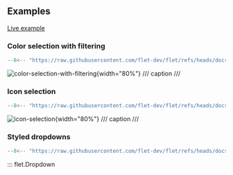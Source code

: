 ## Examples

[Live example](https://flet-controls-gallery.fly.dev/input/dropdown)

### Color selection with filtering

```python
--8<-- "https://raw.githubusercontent.com/flet-dev/flet/refs/heads/docs/fix-links/sdk/python/examples/controls/dropdown/color-selection-with-filtering.py"
```

![color-selection-with-filtering](https://raw.githubusercontent.com/flet-dev/flet/docs/fix-links/sdk/python/examples/controls/dropdown/media/color-selection-with-filtering.gif){width="80%"}
/// caption
///


### Icon selection

```python
--8<-- "https://raw.githubusercontent.com/flet-dev/flet/refs/heads/docs/fix-links/sdk/python/examples/controls/dropdown/icon-selection.py"
```

![icon-selection](https://raw.githubusercontent.com/flet-dev/flet/docs/fix-links/sdk/python/examples/controls/dropdown/media/icon-selection.png){width="80%"}
/// caption
///

### Styled dropdowns

```python
--8<-- "https://raw.githubusercontent.com/flet-dev/flet/refs/heads/docs/fix-links/sdk/python/examples/controls/dropdown/styled.py"
```

::: flet.Dropdown
